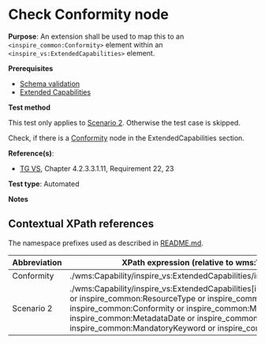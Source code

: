 # Check Conformity node

**Purpose**: An extension shall be used to map this to an `<inspire_common:Conformity>` element within an ` <inspire_vs:ExtendedCapabilities>` element.

**Prerequisites**

* [Schema validation](http://inspire.ec.europa.eu/id/ats/view-service/3.11/iso-19128/schema-validation)
* [Extended Capabilities](http://inspire.ec.europa.eu/id/ats/view-service/3.11/ISO-19128/extended-capabilities)

**Test method**

This test only applies to [Scenario 2](#scenario-2). Otherwise the test case is skipped.

Check, if there is a [Conformity](#Conformity) node in the ExtendedCapabilities section.

**Reference(s)**:
* [TG VS](http://inspire.ec.europa.eu/id/ats/view-service/3.11/iso-19128/README#ref_TG_VS), Chapter 4.2.3.3.1.11, Requirement 22, 23


**Test type**: Automated

**Notes**

## Contextual XPath references

The namespace prefixes used as described in [README.md](http://inspire.ec.europa.eu/id/ats/view-service/3.11/iso-19128/README#namespaces).

Abbreviation                                               |  XPath expression  (relative to wms:WMS_Capabilities)
---------------------------------------------------------- | -------------------------------------------------------------------------
Conformity <a name="Conformity"></a> | ./wms:Capability/inspire_vs:ExtendedCapabilities/inspire_common:Conformity
Scenario 2 <a name="scenario-2"/> | ./wms:Capability/inspire_vs:ExtendedCapabilities[inspire_common:ResourceLocator or inspire_common:ResourceType or inspire_common:TemporalReference or inspire_common:Conformity or inspire_common:MetadataPointOfContact or inspire_common:MetadataDate or inspire_common:SpatialDataServiceType or inspire_common:MandatoryKeyword or inspire_common:Keyword]
